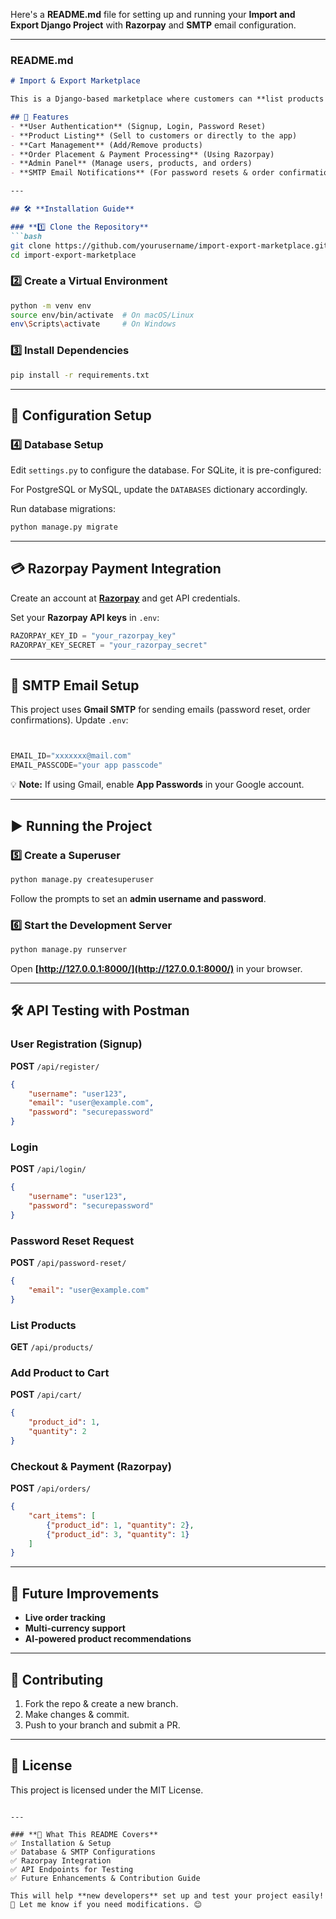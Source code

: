 Here's a **README.md** file for setting up and running your **Import and Export Django Project** with **Razorpay** and **SMTP** email configuration.  

---

### **README.md**
```md
# Import & Export Marketplace

This is a Django-based marketplace where customers can **list products for sale**, buyers can **purchase them**, and the platform **handles transportation**. The system also allows sellers to **sell directly to the app**, which then lists the products for resale. The platform **charges a commission** on each transaction.

## 🚀 Features
- **User Authentication** (Signup, Login, Password Reset)
- **Product Listing** (Sell to customers or directly to the app)
- **Cart Management** (Add/Remove products)
- **Order Placement & Payment Processing** (Using Razorpay)
- **Admin Panel** (Manage users, products, and orders)
- **SMTP Email Notifications** (For password resets & order confirmations)

---

## 🛠️ **Installation Guide**

### **1️⃣ Clone the Repository**
```bash
git clone https://github.com/yourusername/import-export-marketplace.git
cd import-export-marketplace
```

### **2️⃣ Create a Virtual Environment**
```bash
python -m venv env
source env/bin/activate  # On macOS/Linux
env\Scripts\activate     # On Windows
```

### **3️⃣ Install Dependencies**
```bash
pip install -r requirements.txt
```

---

## 🔧 **Configuration Setup**

### **4️⃣ Database Setup**
Edit `settings.py` to configure the database. For SQLite, it is pre-configured:

For PostgreSQL or MySQL, update the `DATABASES` dictionary accordingly.

Run database migrations:
```bash
python manage.py migrate
```

---

## 💳 **Razorpay Payment Integration**
Create an account at **[Razorpay](https://razorpay.com/)** and get API credentials.

Set your **Razorpay API keys** in `.env`:
```python
RAZORPAY_KEY_ID = "your_razorpay_key"
RAZORPAY_KEY_SECRET = "your_razorpay_secret"
```

---

## 📧 **SMTP Email Setup**
This project uses **Gmail SMTP** for sending emails (password reset, order confirmations). Update `.env`:

```python


EMAIL_ID="xxxxxxx@mail.com"
EMAIL_PASSCODE="your app passcode"
```
💡 **Note:** If using Gmail, enable **App Passwords** in your Google account.

---

## ▶️ **Running the Project**
### **5️⃣ Create a Superuser**
```bash
python manage.py createsuperuser
```
Follow the prompts to set an **admin username and password**.

### **6️⃣ Start the Development Server**
```bash
python manage.py runserver
```
Open **[http://127.0.0.1:8000/](http://127.0.0.1:8000/)** in your browser.

---

## 🛠️ **API Testing with Postman**
### **User Registration (Signup)**
**POST** `/api/register/`
```json
{
    "username": "user123",
    "email": "user@example.com",
    "password": "securepassword"
}
```

### **Login**
**POST** `/api/login/`
```json
{
    "username": "user123",
    "password": "securepassword"
}
```

### **Password Reset Request**
**POST** `/api/password-reset/`
```json
{
    "email": "user@example.com"
}
```

### **List Products**
**GET** `/api/products/`

### **Add Product to Cart**
**POST** `/api/cart/`
```json
{
    "product_id": 1,
    "quantity": 2
}
```

### **Checkout & Payment (Razorpay)**
**POST** `/api/orders/`
```json
{
    "cart_items": [
        {"product_id": 1, "quantity": 2},
        {"product_id": 3, "quantity": 1}
    ]
}
```

---

## 📝 **Future Improvements**
- **Live order tracking**
- **Multi-currency support**
- **AI-powered product recommendations**

---

## 🤝 **Contributing**
1. Fork the repo & create a new branch.
2. Make changes & commit.
3. Push to your branch and submit a PR.

---

## 📄 **License**
This project is licensed under the MIT License.
```

---

### **🎯 What This README Covers**
✅ Installation & Setup  
✅ Database & SMTP Configurations  
✅ Razorpay Integration  
✅ API Endpoints for Testing  
✅ Future Enhancements & Contribution Guide  

This will help **new developers** set up and test your project easily! 🚀 Let me know if you need modifications. 😊